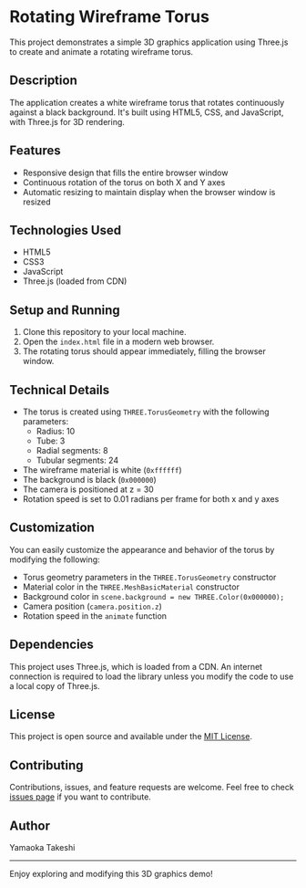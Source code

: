 # Rotating Wireframe Torus

This project demonstrates a simple 3D graphics application using Three.js to create and animate a rotating wireframe torus.

## Description

The application creates a white wireframe torus that rotates continuously against a black background. It's built using HTML5, CSS, and JavaScript, with Three.js for 3D rendering.

## Features

- Responsive design that fills the entire browser window
- Continuous rotation of the torus on both X and Y axes
- Automatic resizing to maintain display when the browser window is resized

## Technologies Used

- HTML5
- CSS3
- JavaScript
- Three.js (loaded from CDN)

## Setup and Running

1. Clone this repository to your local machine.
2. Open the `index.html` file in a modern web browser.
3. The rotating torus should appear immediately, filling the browser window.

## Technical Details

- The torus is created using `THREE.TorusGeometry` with the following parameters:
  - Radius: 10
  - Tube: 3
  - Radial segments: 8
  - Tubular segments: 24
- The wireframe material is white (`0xffffff`)
- The background is black (`0x000000`)
- The camera is positioned at z = 30
- Rotation speed is set to 0.01 radians per frame for both x and y axes

## Customization

You can easily customize the appearance and behavior of the torus by modifying the following:

- Torus geometry parameters in the `THREE.TorusGeometry` constructor
- Material color in the `THREE.MeshBasicMaterial` constructor
- Background color in `scene.background = new THREE.Color(0x000000);`
- Camera position (`camera.position.z`)
- Rotation speed in the `animate` function

## Dependencies

This project uses Three.js, which is loaded from a CDN. An internet connection is required to load the library unless you modify the code to use a local copy of Three.js.

## License

This project is open source and available under the [MIT License](LICENSE).

## Contributing

Contributions, issues, and feature requests are welcome. Feel free to check [issues page](../../issues) if you want to contribute.

## Author

Yamaoka Takeshi

---

Enjoy exploring and modifying this 3D graphics demo!
